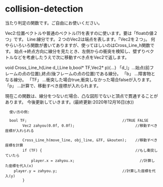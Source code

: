 # collision-detection
当たり判定の関数です。ご自由にお使いください。

Vec2:位置ベクトルや普通のベクトル(?)を表すのに使います。要は「floatの値２つ」です。
Line:線分です。２つのVec2は端点を表します。「Vec2を２つ」。
何やらいろいろ関数が書いてありますが、使ってほしいのはCross_Line_h関数です。
始点->終点方向に線分を見たとき、左側からの衝突を検知し、壁ずりベクトルなどを考慮したうえで次に移動すべき点をVec2で返します。

void Cross_Line_h(Line d_l,Line b,bool* TF,Vec2* p){...}
「d_l」...始点(前フレームの点の位置),終点(後フレームの点の位置)である線分。
「b」  ...障害物となる線分。
「TF」 ...衝突した場合true,衝突しなかった場合falseが入ります。
「p」  ...計算で、移動すべき座標が入れられます。

現在この関数は、線分をつないだ場合、凸な図形でないと頂点で貫通することがあります。
今後更新していきます。(最終更新:2020年12月16日(水))

      使い方の例:
      
      bool TF;                                            //TRUE FALSE
			Vec2 zahyou(0.0f, 0.0f);                            //移動すべき座標が入れられる    
      
			Cross_Line_h(move_line, obj_line, &TF, &kouten);    //移動すべき座標を計算
			if (TF) {                                           //もし衝突していたら
				player.x = zahyou.x;                              //計算した座標を代入(x)
        player.y = zahyou.y;                              //計算した座標を代入(y)
			}
